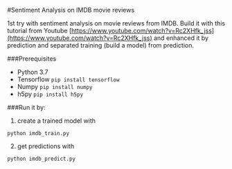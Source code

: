 #Sentiment Analysis on IMDB movie reviews

1st try with sentiment analysis on movie reviews from IMDB. Build it with this tutorial from Youtube [https://www.youtube.com/watch?v=Rc2XHfk_jss](https://www.youtube.com/watch?v=Rc2XHfk_jss) and enhanced it by prediction and separated training (build a model) from prediction.

###Prerequisites

* Python 3.7
* Tensorflow `pip install tensorflow`
* Numpy `pip install numpy`
* h5py `pip install h5py`


###Run it by:

1. create a trained model with

```
python imdb_train.py
```

2. get predictions with

```
python imdb_predict.py
```